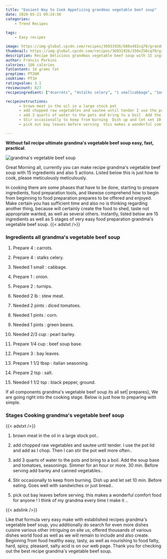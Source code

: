 ```yaml
---
title: "Easiest Way to Cook Appetizing grandmas vegetable beef soup"
date: 2020-05-21 09:24:56
categories:
    - Trend Recipes
    
tags:
    - Easy recipes

image: https://img-global.cpcdn.com/recipes/36931926/680x482cq70/grandmas-vegetable-beef-soup-recipe-main-photo.jpg
thumbnail: https://img-global.cpcdn.com/recipes/36931926/350x250cq70/grandmas-vegetable-beef-soup-recipe-main-photo.jpg
description: Recipe Delicious grandmas vegetable beef soup with 15 ingredients and 5 stages of easy cooking.
author: Francis Perkins
calories: 166 calories
fatContent: 14 grams fat
preptime: PT26M
cooktime: PT1H
ratingvalue: 3.1
reviewcount: 827
recipeingredient: ["4carrots", "4stalks celery", "1 smallcabbage", "1onion", "2turnips", "2 lbstew meat", "2 pintsdiced tomatoes", "1 pintscorn", "1 pintsgreen beans", "2/3 cuppearl barley", "1/4 cupbeef soup base", "3bay leaves", "1 1/2 tbspitalian seasoning", "2 tspsalt", "1 1/2 tspblack pepper ground"]

recipeinstructions: 
      - brown meat in the oil in a large stock pot 
      - add chopped raw vegetables and sautee until tender I use the pot lid and add as I chop  Then I can stir the pot well more often 
      - add 3 quarts of water to the pots and bring to a boil  Add the soup base and tomatoes seasonings  Simmer for an hour or more  30 min Before serving add barley and canned vegetables 
      - Stir occasionally to keep from burning  Dish up and let set 10 min Before eating  Goes well with sandwiches or just bread 
      - pick out bay leaves before serving  this makes a wonderful comfort food for anyone   I think of my grandma every time I make it 

---
```




**Without fail recipe ultimate grandma&#39;s vegetable beef soup easy, fast, practical**. 


![grandma&#39;s vegetable beef soup](https://img-global.cpcdn.com/recipes/36931926/680x482cq70/grandmas-vegetable-beef-soup-recipe-main-photo.jpg "grandma&#39;s vegetable beef soup")




Great Morning all, currently you can make recipe grandma&#39;s vegetable beef soup with 15 ingredients and also 5 actions. Listed below this is just how to cook, please meticulously meticulously.

In cooking there are some phases that have to be done, starting to prepare ingredients, food preparation tools, and likewise comprehend how to begin from beginning to food preparation prepares to be offered and enjoyed. Make certain you has sufficient time and also no is thinking regarding another thing, because will certainly create the food to shed, taste not appropriate wanted, as well as several others. Instantly, listed below are 15 ingredients as well as 5 stages of very easy food preparation grandma&#39;s vegetable beef soup.
{{< adstxt />}}

### Ingredients all grandma&#39;s vegetable beef soup


1. Prepare 4 : carrots.

1. Prepare 4 : stalks celery.

1. Needed 1 small : cabbage.

1. Prepare 1 : onion.

1. Prepare 2 : turnips.

1. Needed 2 lb : stew meat.

1. Needed 2 pints : diced tomatoes.

1. Needed 1 pints : corn.

1. Needed 1 pints : green beans.

1. Needed 2/3 cup : pearl barley.

1. Prepare 1/4 cup : beef soup base.

1. Prepare 3 : bay leaves.

1. Prepare 1 1/2 tbsp : italian seasoning.

1. Prepare 2 tsp : salt.

1. Needed 1 1/2 tsp : black pepper, ground.



If all components grandma&#39;s vegetable beef soup its all set| prepares}, We are going right into the cooking stage. Below is just how to preparing with simple.

### Stages Cooking grandma&#39;s vegetable beef soup

{{< adstxt />}}


1. brown meat in the oil in a large stock pot..



1. add chopped raw vegetables and sautee until tender. I use the pot lid and add as I chop.  Then I can stir the pot well more often..



1. add 3 quarts of water to the pots and bring to a boil.  Add the soup base and tomatoes, seasonings.  Simmer for an hour or more.  30 min. Before serving add barley and canned vegetables..



1. Stir occasionally to keep from burning.  Dish up and let set 10 min. Before eating.  Goes well with sandwiches or just bread..



1. pick out bay leaves before serving.  this makes a wonderful comfort food for anyone !  I think of my grandma every time I make it ..





{{< adslink />}}

Like that formula very easy make with established recipes grandma&#39;s vegetable beef soup, you additionally do search for even more dishes cuisine various other intriguing on site us, offered thousands of various dishes world food as well as we will remain to include and also create. Beginning from food healthy easy, tasty, as well as nourishing to food fatty, hard, spicy, pleasant, salty acid is on our web page. Thank you for checking out the best recipe grandma&#39;s vegetable beef soup.
